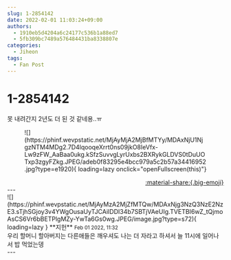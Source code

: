 ```yaml
---
slug: 1-2854142
date: 2022-02-01 11:03:24+09:00
authors:
  - 1910eb5d4204a6c24177c536b1a88ed7
  - 5fb309bc7489a576484431ba8338807e
categories:
  - Jiheon
tags:
  - Fan Post
---
```


# 1-2854142

<div class="post-container" markdown="1">
<div class="content-container md-sidebar__scrollwrap" markdown="1">

못 내려간지 2년도 더 된 것 같네용..ㅠ
<figure markdown="1">
![](https://phinf.wevpstatic.net/MjAyMjA2MjBfMTYy/MDAxNjU1NjgzNTM4MDg2.7D4lqooqeXrrt0ns09jkO8IeVfx-Lw9zFW_AaBaa0ukg.kSfzSuvvgLyrUxbs2BXRykGLDVS0tDuUOTxp3zgyFZkg.JPEG/adeb0f83295e4bcc979a5c2b57a34416952.jpg?type=e1920){ loading=lazy onclick="openFullscreen(this)"}
</figure>


</div>
</div>

<div style="text-align: right;" markdown="1">
<a href="https://weverse.io/fromis9/fanpost/1-2854142" style="text-align: right;">:material-share:{.big-emoji}</a>
</div>
---

<div class="comments-container md-sidebar__scrollwrap" markdown="1">
<div class="comment" markdown="1">
<div class='id-container' markdown="1">
![](https://phinf.wevpstatic.net/MjAyMzA2MjZfMTQw/MDAxNjg3NzQ3NzE2NzE3.sTjhSGjoy3v4YWgOusaUyTJCAiIDDI34b7SBTjVAeUIg.TVETBI6wZ_tQjmoAsCS6Vr6bBETPlgMZy-YwTa6Gs0wg.JPEG/image.jpg?type=s72){ loading=lazy }
**<span class="artist">지헌</span>** <small>Feb 01 2022, 11:32</small><br>
</div>
<div class='comment-body' markdown="1">
우리 할머니 할아버지는 다른애들은 깨우셔도 나는 더 자라고 하셔서 늘 11시에 일어나서 밥 먹었는뎅
</div>
</div>
</div>
---
